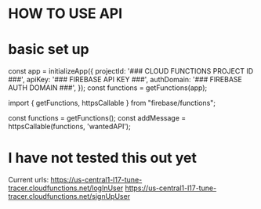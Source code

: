 # HOW TO USE API
# basic set up
const app = initializeApp({
  projectId: '### CLOUD FUNCTIONS PROJECT ID ###',
  apiKey: '### FIREBASE API KEY ###',
  authDomain: '### FIREBASE AUTH DOMAIN ###',
});
const functions = getFunctions(app);

import { getFunctions, httpsCallable } from "firebase/functions";

const functions = getFunctions();
const addMessage = httpsCallable(functions, 'wantedAPI');

# I have not tested this out yet 

Current urls: 
https://us-central1-l17-tune-tracer.cloudfunctions.net/logInUser
https://us-central1-l17-tune-tracer.cloudfunctions.net/signUpUser